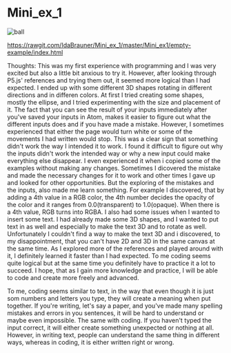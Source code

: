 # Mini_ex_1
![ball](https://github.com/IdaBrauner/Programming/blob/master/Mini_ex1/Ballinsquare.jpg?raw=true)

https://rawgit.com/IdaBrauner/Mini_ex_1/master/Mini_ex1/empty-example/index.html

Thoughts:
This was my first experience with programming and I was very excited but also a little bit anxious to try it. However, after looking through P5.js' references and trying them out, it seemed more logical than I had expected. 
I ended up with some different 3D shapes rotating in different directions and in differen colors.
At first I tried creating some shapes, mostly the ellipse, and I tried experimenting with the size and placement of it. The fact that you can see the result of your inputs immediately after you've saved your inputs in Atom, makes it easier to figure out what the different inputs does and if you have made a mistake. However, I sometimes experienced that either the page would turn white or some of the movements I had written would stop. This was a clear sign that something didn't work the way I intended it to work. I found it difficult to figure out why the inputs didn't work the intended way or why a new input could make everything else disappear. I even experienced it when i copied some of the examples without making any changes. Sometimes I dicovered the mistake and made the necessary changes for it to work and other times I gave up and looked for other opportunities. But the exploring of the mistakes and the inputs, also made me learn something. For example I discovered, that by adding a 4th value in a RGB color, the 4th number decides the opacity of the color and it ranges from 0.0(transparent) to 1.0(opaque). When there is a 4th value, RGB turns into RGBA. 
I also had some issues when I wanted to insert some text. I had already made some 3D shapes, and I wanted to put text in as well and especially to make the text 3D and to rotate as well. Unfortunately I couldn't find a way to make the text 3D and i discovered, to my disappointment, that you can't have 2D and 3D in the same canvas at the same time. 
As I explored more of the references and played around with it, I definitely learned it faster than I had expected. To me coding seems quite logical but at the same time you definitely have to practice it a lot to succeed. I hope, that as I gain more knowledge and practice, I will be able to code and create more freely and advanced. 

To me, coding seems similar to text, in the way that even though it is just som numbers and letters you type, they will create a meaning when put together. If you're writing, let's say a paper, and you've made many spelling mistakes and errors in you sentences, it will be hard to understand or maybe even impossible. The same with coding. If you haven't typed the input correct, it will either create something unexpected or nothing at all. However, in writing text, people can understand the same thing in different ways, whereas in coding, it is either written right or wrong. 


